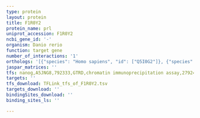 ```yaml
---
type: protein
layout: protein
title: F1R0Y2
protein_name: prl
uniprot_accession: F1R0Y2
ncbi_gene_id: '-'
organism: Danio rerio
function: target gene
number_of_interactions: '1'
orthologs: '[{"species": "Homo sapiens", "id": ["Q5I0G2"]}, {"species": "Mus musculus", "id": ["<a href=\"/protein/a0a286yc78\">A0A286YC78</a>", "<a href=\"/protein/q9jhk0\">Q9JHK0</a>"]}, {"species": "Rattus norvegicus", "id": ["Q9JII4", "Q1KZI1", "<a href=\"/protein/p09320\">P09320</a>", "<a href=\"/protein/a0a0g2jwd1\">A0A0G2JWD1</a>"]}]'
jaspar_matrices: ''
tfs: nanog,A5JNG8,792333,GTRD,chromatin immunoprecipitation assay,27924024%5Buid%5D,No
targets: ''
tfs_download: TFLink_tfs_of_F1R0Y2.tsv
targets_download: ''
bindingSites_download: ''
binding_sites_ls: ''

---
```

